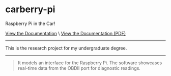 # carberry-pi
Raspberry Pi in the Car!

[View the Documentation](https://brohemz.github.io/carberry-pi)
\\
[View the Documentation (PDF)](https://github.com/brohemz/carberry-pi/blob/master/documentation/doc-source.pdf)

<hr>
This is the research project for my undergraduate degree.
<hr>

> It models an interface for the Raspberry Pi.  The software showcases real-time data from the OBDII port for diagnostic readings.

